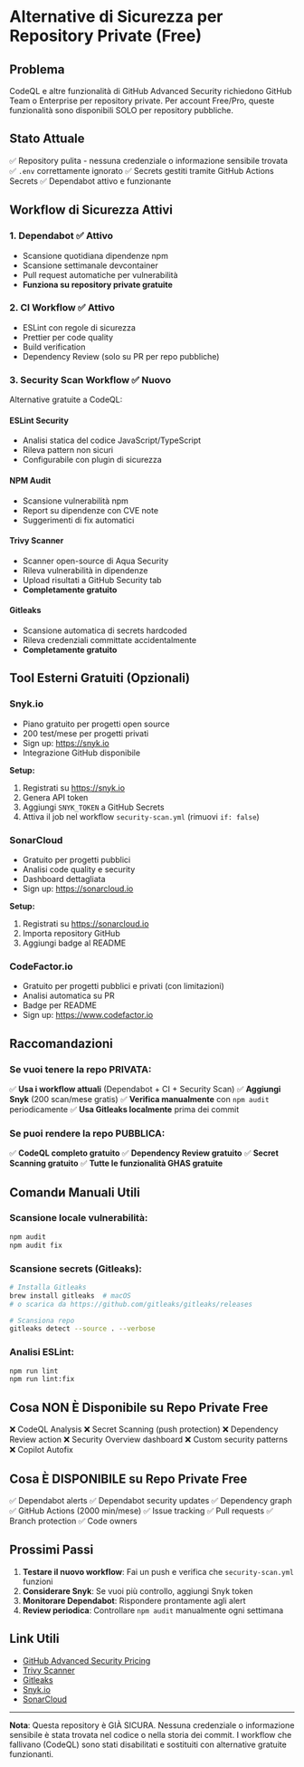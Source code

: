 # Alternative di Sicurezza per Repository Private (Free)

## Problema

CodeQL e altre funzionalità di GitHub Advanced Security richiedono GitHub Team o Enterprise per repository private. Per account Free/Pro, queste funzionalità sono disponibili SOLO per repository pubbliche.

## Stato Attuale

✅ Repository pulita - nessuna credenziale o informazione sensibile trovata
✅ `.env` correttamente ignorato
✅ Secrets gestiti tramite GitHub Actions Secrets
✅ Dependabot attivo e funzionante

## Workflow di Sicurezza Attivi

### 1. **Dependabot** ✅ Attivo

- Scansione quotidiana dipendenze npm
- Scansione settimanale devcontainer
- Pull request automatiche per vulnerabilità
- **Funziona su repository private gratuite**

### 2. **CI Workflow** ✅ Attivo

- ESLint con regole di sicurezza
- Prettier per code quality
- Build verification
- Dependency Review (solo su PR per repo pubbliche)

### 3. **Security Scan Workflow** ✅ Nuovo

Alternative gratuite a CodeQL:

#### **ESLint Security**

- Analisi statica del codice JavaScript/TypeScript
- Rileva pattern non sicuri
- Configurabile con plugin di sicurezza

#### **NPM Audit**

- Scansione vulnerabilità npm
- Report su dipendenze con CVE note
- Suggerimenti di fix automatici

#### **Trivy Scanner**

- Scanner open-source di Aqua Security
- Rileva vulnerabilità in dipendenze
- Upload risultati a GitHub Security tab
- **Completamente gratuito**

#### **Gitleaks**

- Scansione automatica di secrets hardcoded
- Rileva credenziali committate accidentalmente
- **Completamente gratuito**

## Tool Esterni Gratuiti (Opzionali)

### **Snyk.io**

- Piano gratuito per progetti open source
- 200 test/mese per progetti privati
- Sign up: https://snyk.io
- Integrazione GitHub disponibile

**Setup:**

1. Registrati su https://snyk.io
2. Genera API token
3. Aggiungi `SNYK_TOKEN` a GitHub Secrets
4. Attiva il job nel workflow `security-scan.yml` (rimuovi `if: false`)

### **SonarCloud**

- Gratuito per progetti pubblici
- Analisi code quality e security
- Dashboard dettagliata
- Sign up: https://sonarcloud.io

**Setup:**

1. Registrati su https://sonarcloud.io
2. Importa repository GitHub
3. Aggiungi badge al README

### **CodeFactor.io**

- Gratuito per progetti pubblici e privati (con limitazioni)
- Analisi automatica su PR
- Badge per README
- Sign up: https://www.codefactor.io

## Raccomandazioni

### Se vuoi tenere la repo PRIVATA:

✅ **Usa i workflow attuali** (Dependabot + CI + Security Scan)
✅ **Aggiungi Snyk** (200 scan/mese gratis)
✅ **Verifica manualmente** con `npm audit` periodicamente
✅ **Usa Gitleaks localmente** prima dei commit

### Se puoi rendere la repo PUBBLICA:

✅ **CodeQL completo gratuito**
✅ **Dependency Review gratuito**
✅ **Secret Scanning gratuito**
✅ **Tutte le funzionalità GHAS gratuite**

## Comandи Manuali Utili

### Scansione locale vulnerabilità:

```bash
npm audit
npm audit fix
```

### Scansione secrets (Gitleaks):

```bash
# Installa Gitleaks
brew install gitleaks  # macOS
# o scarica da https://github.com/gitleaks/gitleaks/releases

# Scansiona repo
gitleaks detect --source . --verbose
```

### Analisi ESLint:

```bash
npm run lint
npm run lint:fix
```

## Cosa NON È Disponibile su Repo Private Free

❌ CodeQL Analysis
❌ Secret Scanning (push protection)
❌ Dependency Review action
❌ Security Overview dashboard
❌ Custom security patterns
❌ Copilot Autofix

## Cosa È DISPONIBILE su Repo Private Free

✅ Dependabot alerts
✅ Dependabot security updates
✅ Dependency graph
✅ GitHub Actions (2000 min/mese)
✅ Issue tracking
✅ Pull requests
✅ Branch protection
✅ Code owners

## Prossimi Passi

1. **Testare il nuovo workflow**: Fai un push e verifica che `security-scan.yml` funzioni
2. **Considerare Snyk**: Se vuoi più controllo, aggiungi Snyk token
3. **Monitorare Dependabot**: Rispondere prontamente agli alert
4. **Review periodica**: Controllare `npm audit` manualmente ogni settimana

## Link Utili

- [GitHub Advanced Security Pricing](https://docs.github.com/en/billing/managing-billing-for-your-products/managing-billing-for-github-advanced-security)
- [Trivy Scanner](https://github.com/aquasecurity/trivy)
- [Gitleaks](https://github.com/gitleaks/gitleaks)
- [Snyk.io](https://snyk.io)
- [SonarCloud](https://sonarcloud.io)

---

**Nota**: Questa repository è GIÀ SICURA. Nessuna credenziale o informazione sensibile è stata trovata nel codice o nella storia dei commit. I workflow che fallivano (CodeQL) sono stati disabilitati e sostituiti con alternative gratuite funzionanti.
